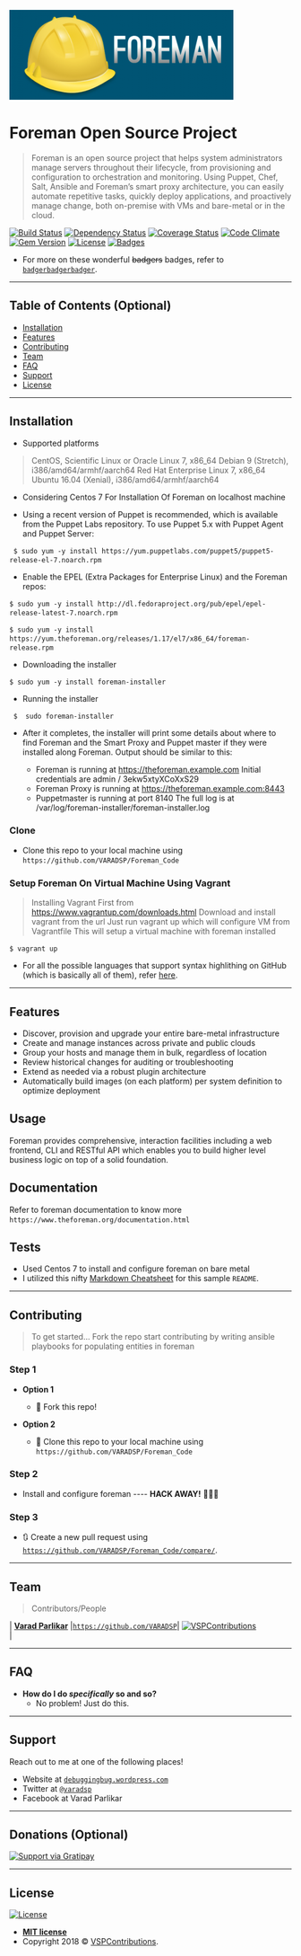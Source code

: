 <a href="#"><img src="foreman.png" title="Foreman" alt="Foreman"></a>


<!-- [![FVCproductions](https://avatars1.githubusercontent.com/u/4284691?v=3&s=200)](http://fvcproductions.com) -->

# Foreman Open Source Project

> Foreman is an open source project that helps system administrators manage servers throughout their lifecycle, from provisioning and configuration to orchestration and monitoring. Using Puppet, Chef, Salt, Ansible and Foreman’s smart proxy architecture, you can easily automate repetitive tasks, quickly deploy applications, and proactively manage change, both on-premise with VMs and bare-metal or in the cloud.




[![Build Status](http://img.shields.io/travis/badges/badgerbadgerbadger.svg?style=flat-square)](https://travis-ci.org/badges/badgerbadgerbadger) [![Dependency Status](http://img.shields.io/gemnasium/badges/badgerbadgerbadger.svg?style=flat-square)](https://gemnasium.com/badges/badgerbadgerbadger) [![Coverage Status](http://img.shields.io/coveralls/badges/badgerbadgerbadger.svg?style=flat-square)](https://coveralls.io/r/badges/badgerbadgerbadger) [![Code Climate](http://img.shields.io/codeclimate/github/badges/badgerbadgerbadger.svg?style=flat-square)](https://codeclimate.com/github/badges/badgerbadgerbadger) 
 [![Gem Version](http://img.shields.io/gem/v/badgerbadgerbadger.svg?style=flat-square)](https://rubygems.org/gems/badgerbadgerbadger) [![License](http://img.shields.io/:license-mit-blue.svg?style=flat-square)](http://badges.mit-license.org) [![Badges](http://img.shields.io/:badges-9/9-ff6799.svg?style=flat-square)](https://github.com/badges/badgerbadgerbadger)


- For more on these wonderful ~~badgers~~ badges, refer to <a href="http://badges.github.io/badgerbadgerbadger/" target="_blank">`badgerbadgerbadger`</a>.



---

## Table of Contents (Optional)


- [Installation](#installation)
- [Features](#features)
- [Contributing](#contributing)
- [Team](#team)
- [FAQ](#faq)
- [Support](#support)
- [License](#license)


---



## Installation

- Supported platforms

>    CentOS, Scientific Linux or Oracle Linux 7, x86_64
>    Debian 9 (Stretch), i386/amd64/armhf/aarch64
>    Red Hat Enterprise Linux 7, x86_64
>    Ubuntu 16.04 (Xenial), i386/amd64/armhf/aarch64

- Considering Centos 7 For Installation Of Foreman on localhost machine

- Using a recent version of Puppet is recommended, which is available from the Puppet Labs repository. To use Puppet 5.x with Puppet Agent and Puppet Server: 


```shell
 $ sudo yum -y install https://yum.puppetlabs.com/puppet5/puppet5-release-el-7.noarch.rpm
```

- Enable the EPEL (Extra Packages for Enterprise Linux) and the Foreman repos:


```shell
$ sudo yum -y install http://dl.fedoraproject.org/pub/epel/epel-release-latest-7.noarch.rpm
```


```shell
$ sudo yum -y install https://yum.theforeman.org/releases/1.17/el7/x86_64/foreman-release.rpm
```

- Downloading the installer

```shell
$ sudo yum -y install foreman-installer
```

- Running the installer
  
```shell
 $  sudo foreman-installer
```

- After it completes, the installer will print some details about where to find Foreman and the Smart Proxy and Puppet master if they were installed along Foreman. Output should be similar to this:

   * Foreman is running at https://theforeman.example.com
      Initial credentials are admin / 3ekw5xtyXCoXxS29
  * Foreman Proxy is running at https://theforeman.example.com:8443
  * Puppetmaster is running at port 8140
  The full log is at /var/log/foreman-installer/foreman-installer.log



  
	


### Clone

- Clone this repo to your local machine using `https://github.com/VARADSP/Foreman_Code`

### Setup Foreman On Virtual Machine Using Vagrant


> Installing Vagrant First from https://www.vagrantup.com/downloads.html
> Download and install vagrant from the url
> Just run vagrant up which will configure VM from Vagrantfile
> This will setup a virtual machine with foreman installed

```shell
$ vagrant up
```


- For all the possible languages that support syntax highlithing on GitHub (which is basically all of them), refer <a href="https://github.com/github/linguist/blob/master/lib/linguist/languages.yml" target="_blank">here</a>.

---

## Features

-    Discover, provision and upgrade your entire bare-metal infrastructure
-    Create and manage instances across private and public clouds
-    Group your hosts and manage them in bulk, regardless of location
-    Review historical changes for auditing or troubleshooting
-    Extend as needed via a robust plugin architecture
-    Automatically build images (on each platform) per system definition to optimize deployment

## Usage

Foreman provides comprehensive, interaction facilities including a web frontend, CLI and RESTful API which enables you to build higher level business logic on top of a solid foundation.


## Documentation

Refer to foreman documentation to know more
`https://www.theforeman.org/documentation.html`

## Tests

- Used Centos 7 to install and configure foreman on bare metal
- I utilized this nifty <a href="https://github.com/adam-p/markdown-here/wiki/Markdown-Cheatsheet" target="_blank">Markdown Cheatsheet</a> for this sample `README`.

---

## Contributing

> To get started...
> Fork the repo
> start contributing by writing ansible playbooks for populating entities in foreman

### Step 1

- **Option 1**
    - 🍴 Fork this repo!

- **Option 2**
    - 👯 Clone this repo to your local machine using `https://github.com/VARADSP/Foreman_Code`

### Step 2

- Install and configure foreman ---- **HACK AWAY!** 🔨🔨🔨

### Step 3

- 🔃 Create a new pull request using <a href="https://github.com/VARADSP/SForeman_Code/compare/" target="_blank">`https://github.com/VARADSP/Foreman_Code/compare/`</a>.

---

## Team

>  Contributors/People

| <a href="https://github.com/VARADSP" target="_blank">**Varad Parlikar**</a> |<a href="https://github.com/VARADSP" target="_blank">`https://github.com/VARADSP`</a>|  [![VSPContributions](vsp.jpg)](https://github.com/VARADSP)    
|  


---

## FAQ

- **How do I do *specifically* so and so?**
    - No problem! Just do this.

---

## Support

Reach out to me at one of the following places!

- Website at <a href="http://debuggingbug.wordpress.com" target="_blank">`debuggingbug.wordpress.com`</a>
- Twitter at <a href="http://twitter.com/varadsp" target="_blank">`@varadsp`</a>
- Facebook at Varad Parlikar

---

## Donations (Optional)

[![Support via Gratipay](https://cdn.rawgit.com/gratipay/gratipay-badge/2.3.0/dist/gratipay.png)](https://gratipay.com/vsp/)


---

## License

[![License](http://img.shields.io/:license-mit-blue.svg?style=flat-square)](http://badges.mit-license.org)

- **[MIT license](http://opensource.org/licenses/mit-license.php)**
- Copyright 2018 © <a href="http://debuggingbug.wordpress.com" target="_blank">VSPContributions</a>.

